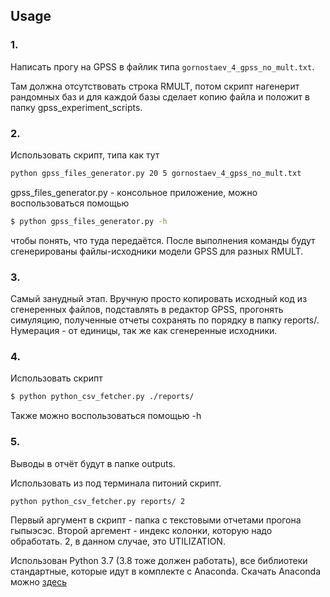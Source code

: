 ## Usage

### 1. 
Написать прогу на GPSS в файлик типа `gornostaev_4_gpss_no_mult.txt`.

 Там должна отсутствовать строка RMULT, потом скрипт нагенерит рандомных баз и для каждой базы сделает копию файла и положит в папку gpss_experiment_scripts.

### 2.
 Использовать скрипт, типа как тут
```bash
python gpss_files_generator.py 20 5 gornostaev_4_gpss_no_mult.txt
```
gpss_files_generator.py - консольное приложение, можно воспользоваться помощью
```bash
$ python gpss_files_generator.py -h 
```
чтобы понять, что туда передаётся.
После выполнения команды будут сгенерированы файлы-исходники модели GPSS для разных RMULT. 

### 3. 
Самый занудный этап. Вручную просто копировать исходный код из сгенеренных файлов, подставлять в редактор GPSS, прогонять симуляцию, полученные отчеты сохранять по порядку в папку reports/.
Нумерация - от единицы, так же как сгенеренные исходники.

### 4.
 Использовать скрипт
```bash
$ python python_csv_fetcher.py ./reports/
```
Также можно воспользоваться помощью -h

### 5.
 Выводы в отчёт будут в папке outputs.

Использовать из под терминала питоний скрипт.

```bash
python python_csv_fetcher.py reports/ 2
```
Первый аргумент в скрипт - папка с текстовыми отчетами прогона гыпыэсэс.
Второй аргемент - индекс колонки, которую надо обработать. 2, в данном случае, это UTILIZATION.

Использован Python 3.7 (3.8 тоже должен работать), все библиотеки стандартные, которые идут в комплекте с Anaconda.
Скачать Anaconda можно [здесь](https://www.anaconda.com/products/individual)